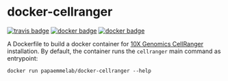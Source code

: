 # docker-cellranger

[![travis badge][travis_badge]][travis_base]
[![docker badge][docker_version]][docker_base]
[![docker badge][automated_badge]][docker_base]

A Dockerfile to build a docker container for [10X Genomics CellRanger] installation. By default, the container runs the `cellranger` main command as entrypoint:

    docker run papaemmelab/docker-cellranger --help

[docker_base]: https://hub.docker.com/r/papaemmelab/docker-cellranger
[docker_version]: https://img.shields.io/badge/version-v3.1.0-red
[automated_badge]: https://img.shields.io/badge/docker%20build-automated-blue
[travis_badge]: https://travis-ci.com/papaemmelab/docker-cellranger.svg?branch=master
[travis_base]: https://travis-ci.com/papaemmelab/docker-cellranger
[10X Genomics CellRanger]: https://support.10xgenomics.com/single-cell-gene-expression/software/pipelines/latest/what-is-cell-ranger
